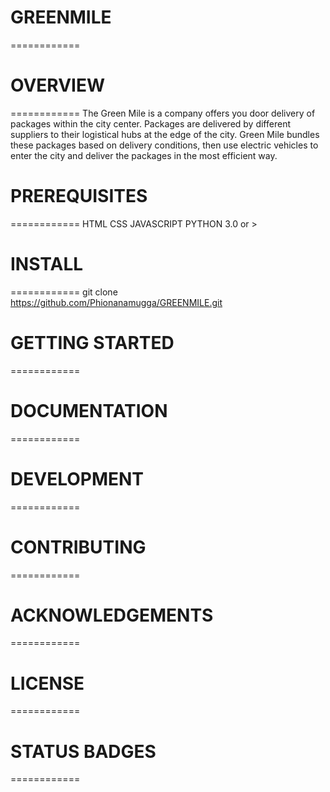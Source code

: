 # GREENMILE
============
# OVERVIEW
============
The Green Mile is a company offers you door delivery of packages within the city center. Packages are delivered by different suppliers to their logistical hubs at the edge of the city. Green Mile bundles these packages based on delivery conditions, then use electric vehicles to enter the city and deliver the packages in the most efficient way.

# PREREQUISITES
============
HTML
CSS
JAVASCRIPT
PYTHON 3.0 or >

# INSTALL
============
git clone https://github.com/Phionanamugga/GREENMILE.git


# GETTING STARTED
============

# DOCUMENTATION
============

# DEVELOPMENT
============

# CONTRIBUTING
============

# ACKNOWLEDGEMENTS
============

# LICENSE
============

# STATUS BADGES
============